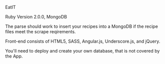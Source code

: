 EatIT

Ruby Version 2.0.0,
MongoDB

The parse should work to insert your recipes into a MongoDB if the recipe files meet the scrape reqirements. 

Front-end consists of HTML5, SASS, Angular.js, Underscore.js, and jQuery. 

You'll need to deploy and create your own database, that is not covered by the App.